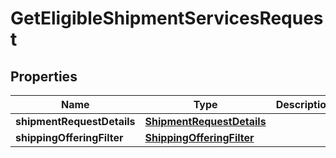 # GetEligibleShipmentServicesRequest

## Properties
Name | Type | Description | Notes
------------ | ------------- | ------------- | -------------
**shipmentRequestDetails** | [**ShipmentRequestDetails**](ShipmentRequestDetails.md) |  | 
**shippingOfferingFilter** | [**ShippingOfferingFilter**](ShippingOfferingFilter.md) |  |  [optional]
